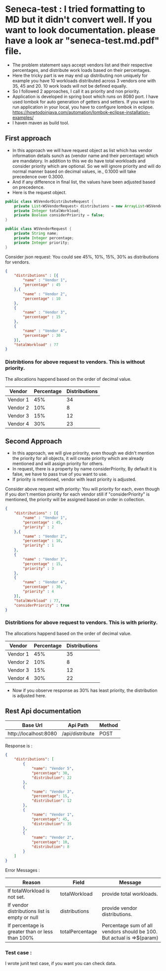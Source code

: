 # Seneca-test : I tried formatting to MD but it didn't convert well. If you want to look documentation. please have a look ar "seneca-test.md.pdf" file.
 - The problem statement says accept vendors list and their respective percentages, and distribute work loads based on their percentages.
 - Here the tricky part is we may end up distributing non uniquely for example you have 10 workloads distributed across 3 vendors one with 35, 45 and 20. 10 work loads will not be defined equally.
 - So I followed 2 approaches, I call it as priority and non priority.
 - Application is developed in spring boot which runs on 8080 port. I have used lombok for auto generation of getters and setters. If you want to run application in your local, you have to configure lombok in eclipse. https://howtodoinjava.com/automation/lombok-eclipse-installation-examples/
 - I haven maven as build tool.

## First approach
 - In this approach we will have request object as list which has vendor information details sunch as (vendor name and their percentage) which are mandatory. In addition to this we do have total workloads and consider priority which are optional. So we will ignore priority and will do normal manner based on decimal values, ie., 0.1000 will take precedence over 0.3000.
 - And if any difference in final list, the values have been adjusted based on precedence.
 - Here is the request object.
 
```java
public class WSVendorDistributeRequest {
	private List<WSVendorRequest> distributions = new ArrayList<WSVendorRequest>();
	private Integer totalWorkload;
	private Boolean considerPriority = false;
}

public class WSVendorRequest {
	private String name;
	private Integer percentage;
	private Integer priority;
}
```

Consider json request: 
You could see 45%, 10%, 15%, 30% as distributions for vendors.

```json
{
	"distributions" : [{
		"name" : "Vendor 1",
		"percentage" : 45
	},{
		"name" : "Vendor 2",
		"percentage" : 10
	},
	{
		"name" : "Vendor 3",
		"percentage" : 15
	}, 
	{
		"name" : "Vendor 4",
		"percentage" : 30
	}],
	"totalWorkload" : 77
}

```

### Distribtions for above request to vendors. This is without priority.
The allocations happend based on the order of decimal value.

| Vendor | Percentage | Distributions |
| ------ | ------ | ------ |
| Vendor 1 | 45% | 34 |
| Vendor 2 | 10% | 8 |
| Vendor 3 | 15% | 12 |
| Vendor 4 | 30% | 23 |

## Second Approach 
- In this approach, we will give prirority, even though we didn't mention the priority for all objects, it will create priority which are already mentioned and will assign priority for others.
- In request, there is a property by name considerPriority, By default it is false, we have to pass true of you want to use.
- If priority is mentioned, vendor with least priority is adjusted.

Consider above request with priority: You will priority for each, even though if you don't mention priority for each vendor still if "considerPriority" is mentioned, the priority will be assigned based on order in collection.

```json
{
    "distributions" : [{
        "name" : "Vendor 1",
        "percentage" : 45,
        "priority" : 2
    },{
        "name" : "Vendor 2",
        "percentage" : 10,
        "priority" : 1
    },
    {
        "name" : "Vendor 3",
        "percentage" : 15,
        "priority" : 3
    }, 
    {
        "name" : "Vendor 4",
        "percentage" : 30,
        "priority" : 4
    }],
    "totalWorkload" : 77,
    "considerPriority" : true
}

```

### Distribtions for above request to vendors. This is with priority.
The allocations happend based on the order of decimal value.

| Vendor | Percentage | Distributions |
| ------ | ------ | ------ |
| Vendor 1 | 45% | 35 |
| Vendor 2 | 10% | 8 |
| Vendor 3 | 15% | 12 |
| Vendor 4 | 30% | 22 |

- Now if you observe response as 30% has least priority, the distribution is adjusted here.

## Rest Api documentation 

| Base Url | Api Path | Method |
| ------ | ------ | ------ |
| http://localhost:8080 | /api/distribute | POST |

Response is :

```json
{
    "distributions": [
        {
            "name": "Vendor 5",
            "percentage": 30,
            "distribution": 22
        },
        {
            "name": "Vendor 3",
            "percentage": 15,
            "distribution": 12
        },
        {
            "name": "Vendor 1",
            "percentage": 45,
            "distribution": 35
        },
        {
            "name": "Vendor 2",
            "percentage": 10,
            "distribution": 8
        }
    ]
}

```
Error Messages :

| Reason | Field | Message |
| --- | --- | --- |
| If totalWorkload is not set. | totalWorkload | provide total workloads. |
| If vendor distributions list is empty or null | distributions | provide vendor distributions.|
| If percentage is greater than or less than 100% | totalPercentage | Percentage sum of all vendors should be 100. But actual is =>${param}

### Test case :
I wrote junit test case, if you want you can check data.

